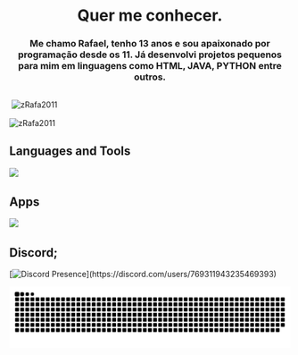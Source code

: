 <h1 align="center">Quer me conhecer.</h1>
<h3 align="center">Me chamo Rafael, tenho 13 anos e sou apaixonado por programação desde os 11. Já desenvolvi projetos pequenos para mim em linguagens como HTML, JAVA, PYTHON entre outros.</h3>

##

<p>&nbsp;<img align="center" src="https://github-readme-stats.vercel.app/api?username=zRafa2011&show_icons=true&theme=dracula&count_private&locale=en" alt="zRafa2011" /></p>

<p><img align="center" src="https://github-readme-stats.vercel.app/api/top-langs?username=zRafa2011&show_icons=true&theme=dracula&count_private&locale=en&layout=compact" alt="zRafa2011" /></p>

## Languages and Tools

<img src="https://skillicons.dev/icons?i=python,html,css,js,vscode,github,idea,java,vscode" />

## Apps

<img src="https://skillicons.dev/icons?i=ps,pr,ae,blender,discord" />

## Discord;

[![Discord Presence](https://lanyard-profile-readme.vercel.app/api/769311943235469393?theme=dark&bg=171717ecf&animated=true&hideDiscrim=true&borderRadius=30px&idleMessage=No%20activity%20here.)](https://discord.com/users/769311943235469393)

<p><img align="center" src="https://raw.githubusercontent.com/Putt0/Putt0/83c23a2332eb38d483e351db87e9b31633c10cd2/github-contribution-grid-snake.svg" alt="cobra" /></p>

